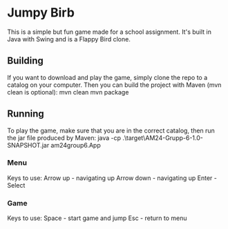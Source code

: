 # Jumpy Birb

This is a simple but fun game made for a school assignment. 
It's built in Java with Swing and is a Flappy Bird clone.

## Building
If you want to download and play the game, simply clone the repo to a catalog on your computer.
Then you can build the project with Maven (mvn clean is optional):
mvn clean
mvn package

## Running
To play the game, make sure that you are in the correct catalog, then run the jar file produced by Maven:
java -cp .\target\AM24-Grupp-6-1.0-SNAPSHOT.jar am24group6.App

### Menu
Keys to use:
Arrow up - navigating up
Arrow down - navigating up
Enter - Select

### Game
Keys to use:
Space - start game and jump
Esc - return to menu
